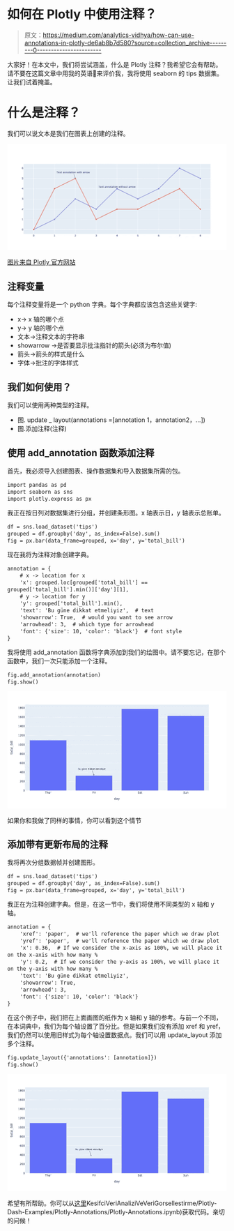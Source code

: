 # 如何在 Plotly 中使用注释？

> 原文：<https://medium.com/analytics-vidhya/how-can-use-annotations-in-plotly-de6ab8b7d580?source=collection_archive---------0----------------------->

大家好！在本文中，我们将尝试涵盖，什么是 Plotly 注释？我希望它会有帮助。请不要在这篇文章中用我的英语🥲来评价我，我将使用 seaborn 的 tips 数据集。让我们试着掩盖。

# 什么是注释？

我们可以说文本是我们在图表上创建的注释。

![](img/1c7fcd01e78f595130616381213162bc.png)

[图片来自 Plotly 官方网站](https://plotly.com/python/text-and-annotations/#text-annotations)

## 注释变量

每个注释变量将是一个 python 字典。每个字典都应该包含这些关键字:

*   x-> x 轴的哪个点
*   y-> y 轴的哪个点
*   文本->注释文本的字符串
*   showarrow ->是否要显示批注指针的箭头(必须为布尔值)
*   箭头->箭头的样式是什么
*   字体->批注的字体样式

## 我们如何使用？

我们可以使用两种类型的注释。

*   图. update _ layout(annotations =[annotation 1，annotation2，…])
*   图.添加注释(注释)

## 使用 add_annotation 函数添加注释

首先，我必须导入创建图表、操作数据集和导入数据集所需的包。

```
import pandas as pd
import seaborn as sns
import plotly.express as px
```

我正在按日列对数据集进行分组，并创建条形图。x 轴表示日，y 轴表示总账单。

```
df = sns.load_dataset('tips')
grouped = df.groupby('day', as_index=False).sum()
fig = px.bar(data_frame=grouped, x='day', y='total_bill')
```

现在我将为注释对象创建字典。

```
annotation = {
    # x -> location for x
    'x': grouped.loc[grouped['total_bill'] == grouped['total_bill'].min()]['day'][1],
    # y -> location for y
    'y': grouped['total_bill'].min(),
    'text': 'Bu güne dikkat etmeliyiz',  # text
    'showarrow': True,  # would you want to see arrow
    'arrowhead': 3,  # which type for arrowhead
    'font': {'size': 10, 'color': 'black'}  # font style
}
```

我将使用 add_annotation 函数将字典添加到我们的绘图中。请不要忘记，在那个函数中，我们一次只能添加一个注释。

```
fig.add_annotation(annotation)
fig.show()
```

![](img/b6b9c77afc1d3eb4377547c21e21f91e.png)

如果你和我做了同样的事情，你可以看到这个情节

## 添加带有更新布局的注释

我将再次分组数据帧并创建图形。

```
df = sns.load_dataset('tips')
grouped = df.groupby('day', as_index=False).sum()
fig = px.bar(data_frame=grouped, x='day', y='total_bill')
```

我正在为注释创建字典。但是，在这一节中，我们将使用不同类型的 x 轴和 y 轴。

```
annotation = {
    'xref': 'paper',  # we'll reference the paper which we draw plot
    'yref': 'paper',  # we'll reference the paper which we draw plot
    'x': 0.36,  # If we consider the x-axis as 100%, we will place it on the x-axis with how many %
    'y': 0.2,  # If we consider the y-axis as 100%, we will place it on the y-axis with how many %
    'text': 'Bu güne dikkat etmeliyiz',
    'showarrow': True,
    'arrowhead': 3,
    'font': {'size': 10, 'color': 'black'}
}
```

在这个例子中，我们把在上面画图的纸作为 x 轴和 y 轴的参考。与前一个不同，在本词典中，我们为每个轴设置了百分比。但是如果我们没有添加 xref 和 yref，我们仍然可以使用旧样式为每个轴设置数据点。我们可以用 update_layout 添加多个注释。

```
fig.update_layout({'annotations': [annotation]})
fig.show()
```

![](img/455f29737a5d9649c35468f992dbe0ad.png)

希望有所帮助。你可以从[这里](https://github.com/mebaysan/VeriBilimi/blob/master/Python/3-)KesifciVeriAnaliziVeVeriGorsellestirme/Plotly-Dash-Examples/Plotly-Annotations/Plotly-Annotations.ipynb)获取代码。亲切的问候！